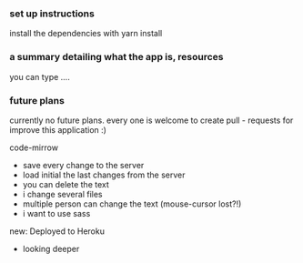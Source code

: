### set up instructions

install the dependencies with
yarn install

### a summary detailing what the app is, resources
you can type ....

### future plans
currently no future plans. every one is welcome to create pull - requests 
for improve this application :)



code-mirrow
- save every change to the server
- load initial the last changes from the server
- you can delete the text
- i change several files
- multiple person can change the text (mouse-cursor lost?!)
- i want to use sass

new:
Deployed to Heroku
+ looking deeper